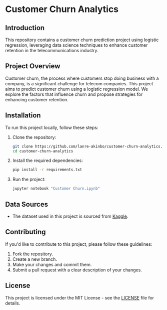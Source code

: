 # Customer Churn Analytics

## Introduction

This repository contains a customer churn prediction project using logistic regression, leveraging data science techniques to enhance customer retention in the telecommunications industry.

## Project Overview

Customer churn, the process where customers stop doing business with a company, is a significant challenge for telecom companies. This project aims to predict customer churn using a logistic regression model. We explore the factors that influence churn and propose strategies for enhancing customer retention.

## Installation

To run this project locally, follow these steps:

1. Clone the repository:
   ```bash
   git clone https://github.com/lanre-akinbo/customer-churn-analytics.git
   cd customer-churn-analytics
   ```

2. Install the required dependencies:
   ```bash
   pip install -r requirements.txt
   ```

3. Run the project:
   ```bash
   jupyter notebook "Customer Churn.ipynb"
   ```

## Data Sources

- The dataset used in this project is sourced from [Kaggle](https://www.kaggle.com/datasets/blastchar/telco-customer-churn).


## Contributing

If you'd like to contribute to this project, please follow these guidelines:

1. Fork the repository.
2. Create a new branch.
3. Make your changes and commit them.
4. Submit a pull request with a clear description of your changes.

## License

This project is licensed under the MIT License - see the [LICENSE](LICENSE.txt) file for details.
